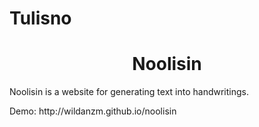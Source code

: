 # Tulisno

<h1 align="center">Noolisin</h1>

<p>
 Noolisin is a website for generating text into handwritings.
</p>
Demo: http://wildanzm.github.io/noolisin
